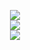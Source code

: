 <p align="center">

<a href="https://github.com/EXG1O">
<img src="https://readme-typing-svg.demolab.com?font=Roboto&weight=500&size=24&duration=2500&pause=1000&color=DD6387FF&center=true&vCenter=true&multiline=true&width=435&height=80&lines=EXG1O;Python+Developer"/>
</a>

<br/>

<a href="https://github.com/EXG1O">
<img src="https://github-readme-stats.vercel.app/api?username=exg1o&theme=dracula&show_icons=true"/>
</a>

<br/>

<a href="https://github.com/EXG1O?tab=repositories">
<img src="https://github-readme-stats.vercel.app/api/top-langs/?username=exg1o&theme=dracula"/>
</a>

</p>
